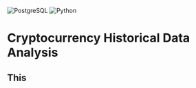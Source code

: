 ![PostgreSQL](https://img.shields.io/badge/PostgreSQL-336791?logo=postgresql&logoColor=white)
![Python](https://img.shields.io/badge/Python-000000?logo=python&logoColor=FFD43B)

# Cryptocurrency Historical Data Analysis

## This
